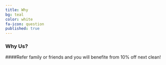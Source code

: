 ```yaml
---
title: Why
bg: teal
color: white
fa-icon: question 
published: true
---
```


### Why Us?

####Refer family or friends and you will benefite from 10% off next clean!
